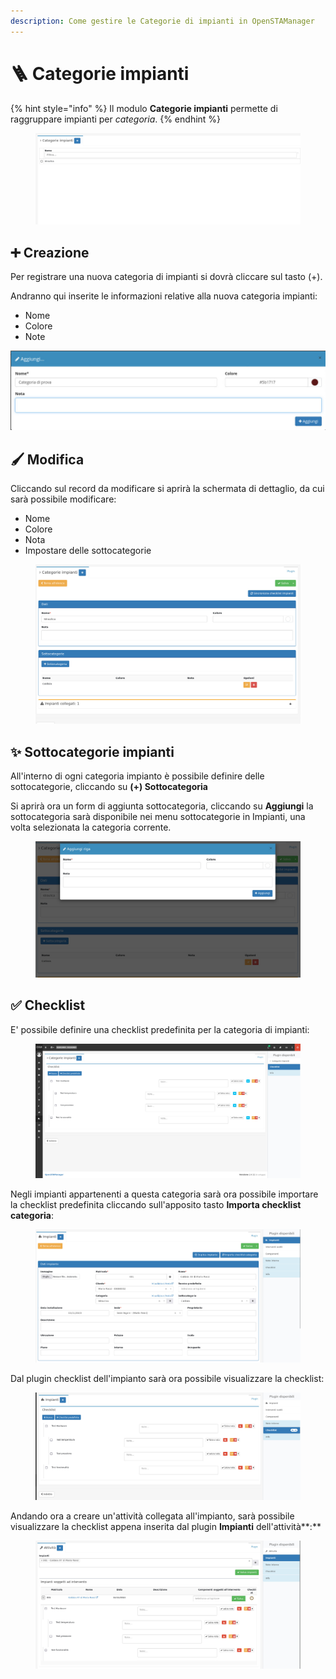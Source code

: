 ```yaml
---
description: Come gestire le Categorie di impianti in OpenSTAManager
---
```


# 🪜 Categorie impianti



{% hint style="info" %}
Il modulo **Categorie impianti** permette di raggruppare impianti per _categoria_.
{% endhint %}

<figure><img src="../../../.gitbook/assets/immagine (30).png" alt=""><figcaption></figcaption></figure>

## ➕ Creazione

Per registrare una nuova categoria di impianti si dovrà cliccare sul tasto (+).

Andranno qui inserite le informazioni relative alla nuova categoria impianti:

* Nome
* Colore
* Note

![](<../../../.gitbook/assets/image (374).png>)

## 🖌️ Modifica

Cliccando sul record da modificare si aprirà la schermata di dettaglio, da cui sarà possibile modificare:

* Nome
* Colore
* Nota
* Impostare delle sottocategorie

<figure><img src="../../../.gitbook/assets/immagine (31).png" alt=""><figcaption></figcaption></figure>

## ✨ Sottocategorie impianti

All'interno di ogni categoria impianto è possibile definire delle sottocategorie, cliccando su **(+) Sottocategoria**

Si aprirà ora un form di aggiunta sottocategoria, cliccando su **Aggiungi** la sottocategoria sarà disponibile nei menu sottocategorie in Impianti, una volta selezionata la categoria corrente.

<figure><img src="../../../.gitbook/assets/immagine (32).png" alt=""><figcaption></figcaption></figure>

## ✅ Checklist

E' possibile definire una checklist predefinita per la categoria di impianti:

<figure><img src="../../../.gitbook/assets/immagine (22).png" alt=""><figcaption></figcaption></figure>

Negli impianti appartenenti a questa categoria sarà ora possibile importare la checklist predefinita cliccando sull'apposito tasto **Importa checklist categoria**:

<figure><img src="../../../.gitbook/assets/immagine (23).png" alt=""><figcaption></figcaption></figure>

Dal plugin checklist dell'impianto sarà ora possibile visualizzare la checklist:

<figure><img src="../../../.gitbook/assets/immagine (24).png" alt=""><figcaption></figcaption></figure>

Andando ora a creare un'attività collegata all'impianto, sarà possibile visualizzare la checklist appena inserita dal plugin **Impianti** dell'attività**:**

<figure><img src="../../../.gitbook/assets/immagine (723).png" alt=""><figcaption></figcaption></figure>
